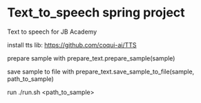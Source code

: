 # Text_to_speech spring project

Text to speech for JB Academy

install tts lib: https://github.com/coqui-ai/TTS

prepare sample with prepare_text.prepare_sample(sample)

save sample to file with prepare_text.save_sample_to_file(sample, path_to_sample)

run ./run.sh <path_to_sample>

